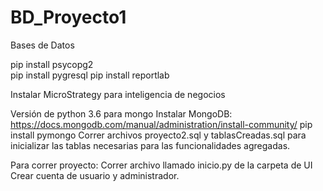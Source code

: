 # BD_Proyecto1
Bases de Datos

pip install psycopg2\
pip install pygresql
pip install reportlab

Instalar MicroStrategy para inteligencia de negocios

Versión de python 3.6 para mongo
Instalar MongoDB: https://docs.mongodb.com/manual/administration/install-community/
pip install pymongo
Correr archivos proyecto2.sql y tablasCreadas.sql para inicializar las tablas necesarias para las 
funcionalidades agregadas.

Para correr proyecto:
Correr archivo llamado inicio.py de la carpeta de UI 
Crear cuenta de usuario y administrador. 
